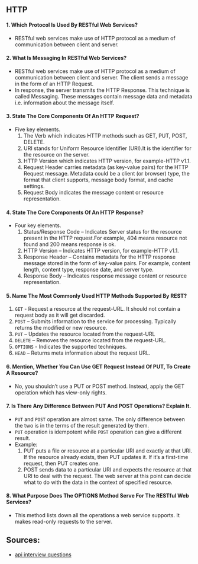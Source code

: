 ## HTTP

#### 1. Which Protocol Is Used By RESTful Web Services?
- RESTful web services make use of HTTP protocol as a medium of communication between client and server.


#### 2. What Is Messaging In RESTful Web Services?
- RESTful web services make use of HTTP protocol as a medium of communication between client and server. The client sends a message in the form of an HTTP Request.
- In response, the server transmits the HTTP Response. This technique is called Messaging. These messages contain message data and metadata i.e. information about the message itself.



#### 3. State The Core Components Of An HTTP Request?
- Five key elements.
    1. The Verb which indicates HTTP methods such as GET, PUT, POST, DELETE.
    2. URI stands for Uniform Resource Identifier (URI).It is the identifier for the resource on the server.
    3. HTTP Version which indicates HTTP version, for example-HTTP v1.1.
    4. Request Header carries metadata (as key-value pairs) for the HTTP Request message. Metadata could be a client (or browser) type, the format that client supports, message body format, and cache settings.
    5. Request Body indicates the message content or resource representation.



#### 4. State The Core Components Of An HTTP Response?
- Four key elements.
    1. Status/Response Code – Indicates Server status for the resource present in the HTTP request.For example, 404 means resource not found and 200 means response is ok.
    2. HTTP Version – Indicates HTTP version, for example-HTTP v1.1.
    3. Response Header – Contains metadata for the HTTP response message stored in the form of key-value pairs. For example, content length, content type, response date, and server type.
    4. Response Body – Indicates response message content or resource representation.



#### 5. Name The Most Commonly Used HTTP Methods Supported By REST?
1. `GET` - Request a resource at the request-URL. It should not contain a request body as it will get discarded.
2. `POST` – Submits information to the service for processing. Typically returns the modified or new resource.
3. `PUT` – Updates the resource located from the request-URL
4. `DELETE` – Removes the resource located from the request-URL.
5. `OPTIONS` - Indicates the supported techniques.
6. `HEAD` – Returns meta information about the request URL.


#### 6. Mention, Whether You Can Use GET Request Instead Of PUT, To Create A Resource?
- No, you shouldn’t use a PUT or POST method. Instead, apply the GET operation which has view-only rights.


#### 7. Is There Any Difference Between PUT And POST Operations? Explain It.
- `PUT` and `POST` operation are almost same. The only difference between the two is in the terms of the result generated by them.
- `PUT` operation is idempotent while `POST` operation can give a different result.
- Example:
  1. PUT puts a file or resource at a particular URI and exactly at that URI. If the resource already exists, then PUT updates it. If it’s a first-time request, then PUT creates one.
  2. POST sends data to a particular URI and expects the resource at that URI to deal with the request. The web server at this point can decide what to do with the data in the context of specified resource.


#### 8. What Purpose Does The OPTIONS Method Serve For The RESTful Web Services?
- This method lists down all the operations a web service supports. It makes read-only requests to the server.


## Sources:
- [api interview questions](http://www.techbeamers.com/rest-api-interview-questions-answers/)
